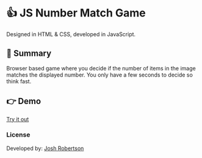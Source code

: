 # :thumbsup: JS Number Match Game

Designed in HTML & CSS, developed in JavaScript.

## :pushpin: Summary

Browser based game where you decide if the number of items in the image matches the displayed number. You only have a few seconds to decide so think fast.

## :point_right: Demo

[Try it out](https://joshuarobertson.github.io/number-match-game/)

### License

Developed by: [Josh Robertson](https://github.com/JoshuaRobertson/)
